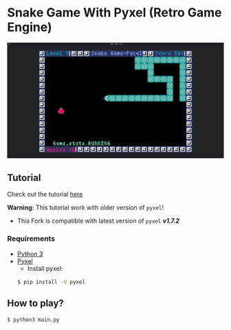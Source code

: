 # Snake Game With **Pyxel** (Retro Game Engine)

![image](https://github.com/mehrdad-mixtape/Snake_Game_Pyxel/blob/master/index.png)


## Tutorial
Check out the tutorial [here](https://youtu.be/Qg16VhEo2Qs)

**Warning:** This tutorial work with older version of `pyxel`!
- This Fork is compatible with latest version of `pyxel` ***v1.7.2***

### Requirements
* [Python 3](https://www.python.org)
* [Pyxel](https://github.com/kitao/pyxel)
    - Install pyxel:
    ```bash
    $ pip install -U pyxel
    ``` 

## How to play?
```bash
$ python3 main.py
```
